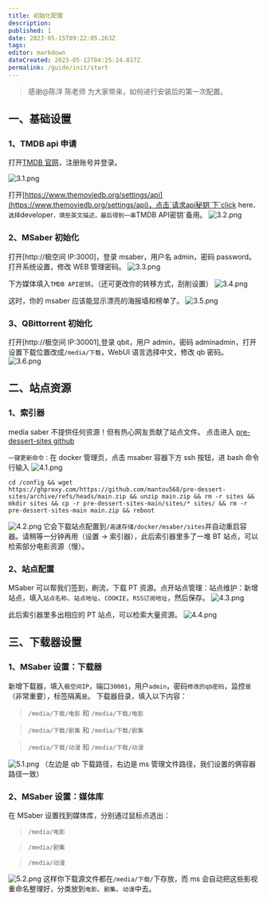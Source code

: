 ```yaml
---
title: 初始化配置
description:
published: 1
date: 2023-05-15T09:22:05.263Z
tags:
editor: markdown
dateCreated: 2023-05-12T04:25:24.817Z
permalink: /guide/init/start
---
```


> 感谢@陈洋 陈老师 为大家带来，如何进行安装后的第一次配置。

## 一、基础设置

### 1、TMDB api 申请

打开[TMDB 官网](https://www.themoviedb.org/signup)，注册账号并登录。

![3.1.png](./zspase_images/1.1.png)

打开[https://www.themoviedb.org/settings/api](https://www.themoviedb.org/settings/api)，点击`请求api秘钥`下`click here`，选择`developer`，填些英文描述，最后得到一串`TMDB API密钥`备用。
![3.2.png](./zspase_images/1.2.png)

### 2、MSaber 初始化

打开[http://极空间 IP:3000]，登录 msaber，用户名 admin，密码 password。打开系统设置，修改 WEB 管理密码。
![3.3.png](./zspase_images/1.3.png)

下方媒体填入`TMDB API密钥`，（还可更改你的转移方式，刮削设置）
![3.4.png](./zspase_images/1.4.png)

这时，你的 msaber 应该能显示漂亮的海报墙和榜单了。
![3.5.png](./zspase_images/1.5.jpg)

### 3、QBittorrent 初始化

打开[http://极空间 IP:30001],登录 qbit，用户 admin，密码 adminadmin，打开设置下载位置改成`/media/下载`，WebUI 语言选择中文，修改 qb 密码。
![3.6.png](./zspase_images/1.6.png)

## 二、站点资源

### 1、索引器

media saber 不提供任何资源！但有热心网友贡献了站点文件。
点击进入 [pre-dessert-sites github](https://github.com/mantou568/pre-dessert-sites)

`一键更新命令：`在 docker 管理页，点击 msaber 容器下方 ssh 按钮，进 bash 命令行输入
![4.1.png](./zspase_images/2.1.png)

```shell
cd /config && wget https://ghproxy.com/https://github.com/mantou568/pre-dessert-sites/archive/refs/heads/main.zip && unzip main.zip && rm -r sites && mkdir sites && cp -r pre-dessert-sites-main/sites/* sites/ && rm -r pre-dessert-sites-main main.zip && reboot
```

![4.2.png](./zspase_images/2.2.png)
它会下载站点配置到`/高速存储/docker/msaber/sites`并自动重启容器。请稍等一分钟再用（设置 → 索引器），此后索引器里多了一堆 BT 站点，可以检索部分电影资源（慢）。

### 2、站点配置

MSaber 可以帮我们签到，刷流，下载 PT 资源。点开站点管理：站点维护：新增站点，填入`站点名称`、`站点地址`、`COOKIE`，`RSS订阅地址`，然后保存。
![4.3.png](./zspase_images/2.3.png)

此后索引器里多出相应的 PT 站点，可以检索大量资源。
![4.4.png](./zspase_images/2.4.png)

## 三、下载器设置

### 1、MSaber 设置：下载器

新增下载器，填入`极空间IP`，端口`30001`，用户`admin`，密码`修改的qb密码`，监控`是`（非常重要），标签隔离`是`。
下载器目录，填入以下内容：

> `/media/下载/电影` 和 `/media/下载/电影`

> `/media/下载/剧集` 和 `/media/下载/剧集`

> `/media/下载/动漫` 和 `/media/下载/动漫`

![5.1.png](./zspase_images/3.1.png)
（左边是 qb 下载路径，右边是 ms 管理文件路径，我们设置的俩容器路径一致）

### 2、MSaber 设置：媒体库

在 MSaber 设置找到媒体库，分别通过鼠标点选出：

> `/media/电影`

> `/media/剧集`

> `/media/动漫`

![5.2.png](./zspase_images/3.2.png)
这样你下载源文件都在`/media/下载/`下存放，而 ms 会自动把这些影视重命名整理好，分类放到`电影`、`剧集`、`动漫`中去。
